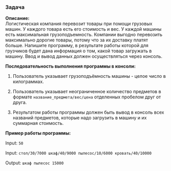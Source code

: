 ### Задача

**Описание:**  
Логистическая компания перевозит товары при помощи грузовых машин. 
У каждого товара есть его стоимость и вес. 
У каждой машины есть максимальная грузоподъемность.
Компании выгодно перевозить максимально дорогие товары, потому что за их доставку платят больше.
Напишите программу, в результате работы которой для грузчиков будет дана информация о том, какой товар загружать в машину.
Ввод и вывод данных должен осуществляться через консоль.

 

**Последовательность выполнения программы в консоли:**

1. Пользователь указывает грузоподъёмность машины - целое число в килограммах. 

2. Пользователь указывает неограниченное количество предметов в формате `название_предмета/вес/цена` отделенных пробелом друг от друга. 
3.  Результатом работы программы должен быть вывод в консоль всех названий предметов, которые надо загрузить в машину и их суммарная стоимость. 



**Пример работы программы:**

Input: `50`

Input: `стол/30/7000 шкаф/40/9000 пылесос/10/6000 кровать/40/10000`

Output: `шкаф пылесос 15000 `

